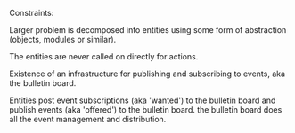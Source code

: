 Constraints:

Larger problem is decomposed into entities using some form of abstraction (objects, modules or similar).

The entities are never called on directly for actions.

Existence of an infrastructure for publishing and subscribing to events, aka the bulletin board.

Entities post event subscriptions (aka 'wanted') to the bulletin board and publish events (aka 'offered') to the bulletin board. the bulletin board does all the event management and distribution.